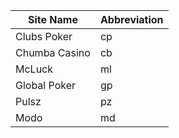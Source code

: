 |Site Name|Abbreviation|
|---------|------------|
|Clubs Poker|cp|
|Chumba Casino|cb|
|McLuck|ml|
|Global Poker|gp|
|Pulsz|pz|
|Modo|md|